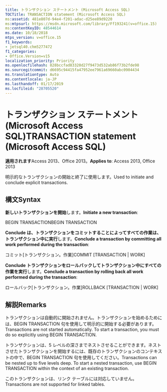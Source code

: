 ```yaml
---
title: トランザクション ステートメント (Microsoft Access SQL)
TOCTitle: TRANSACTION statement (Microsoft Access SQL)
ms:assetid: 481e807d-94e4-f201-adac-d25ee89d9220
ms:mtpsurl: https://msdn.microsoft.com/library/Ff193241(v=office.15)
ms:contentKeyID: 48544614
ms.date: 10/18/2018
mtps_version: v=office.15
f1_keywords:
- jetsql40.chm5277472
f1_categories:
- Office.Version=v15
localization_priority: Priority
ms.openlocfilehash: 828bccfad83320d27f9473d532ab86f73b2fde98
ms.sourcegitcommit: d6695c94415fa47952ee7961a69660abc0904434
ms.translationtype: Auto
ms.contentlocale: ja-JP
ms.lasthandoff: 01/17/2019
ms.locfileid: "28705520"
---
```

# <a name="transaction-statement-microsoft-access-sql"></a><span data-ttu-id="8b953-102">トランザクション ステートメント (Microsoft Access SQL)</span><span class="sxs-lookup"><span data-stu-id="8b953-102">TRANSACTION statement (Microsoft Access SQL)</span></span>

<span data-ttu-id="8b953-103">**適用されます**Access 2013、Office 2013。</span><span class="sxs-lookup"><span data-stu-id="8b953-103">**Applies to**: Access 2013, Office 2013</span></span>

<span data-ttu-id="8b953-104">明示的なトランザクションの開始と終了に使用します。</span><span class="sxs-lookup"><span data-stu-id="8b953-104">Used to initiate and conclude explicit transactions.</span></span>

## <a name="syntax"></a><span data-ttu-id="8b953-105">構文</span><span class="sxs-lookup"><span data-stu-id="8b953-105">Syntax</span></span>

<span data-ttu-id="8b953-106">**新しいトランザクションを開始**します。</span><span class="sxs-lookup"><span data-stu-id="8b953-106">**Initiate a new transaction**:</span></span>

<span data-ttu-id="8b953-107">BEGIN TRANSACTION</span><span class="sxs-lookup"><span data-stu-id="8b953-107">BEGIN TRANSACTION</span></span>

<span data-ttu-id="8b953-108">**Conclude は、トランザクションをコミットすることによってすべての作業は、トランザクション中に実行**します。</span><span class="sxs-lookup"><span data-stu-id="8b953-108">**Conclude a transaction by committing all work performed during the transaction**:</span></span>

<span data-ttu-id="8b953-109">コミット\[トランザクション。作業\]</span><span class="sxs-lookup"><span data-stu-id="8b953-109">COMMIT \[TRANSACTION | WORK\]</span></span>

<span data-ttu-id="8b953-110">**Conclude トランザクションをロールバックしてトランザクション中にすべての作業を実行**します。</span><span class="sxs-lookup"><span data-stu-id="8b953-110">**Conclude a transaction by rolling back all work performed during the transaction**:</span></span>

<span data-ttu-id="8b953-111">ロールバック\[トランザクション。作業\]</span><span class="sxs-lookup"><span data-stu-id="8b953-111">ROLLBACK \[TRANSACTION | WORK\]</span></span>

## <a name="remarks"></a><span data-ttu-id="8b953-112">解説</span><span class="sxs-lookup"><span data-stu-id="8b953-112">Remarks</span></span>

<span data-ttu-id="8b953-p101">トランザクションは自動的に開始されません。トランザクションを始めるためには、BEGIN TRANSACTION 句を使用して明示的に開始する必要があります。</span><span class="sxs-lookup"><span data-stu-id="8b953-p101">Transactions are not started automatically. To start a transaction, you must do so explicitly using BEGIN TRANSACTION.</span></span>

<span data-ttu-id="8b953-p102">トランザクションは、5 レベルの深さまでネストさせることができます。ネストさせたトランザクションを開始するには、既存のトランザクションのコンテキストの中で、BEGIN TRANSACTION 句を使用してください。</span><span class="sxs-lookup"><span data-stu-id="8b953-p102">Transactions can be nested up to five levels deep. To start a nested transaction, use BEGIN TRANSACTION within the context of an existing transaction.</span></span>

<span data-ttu-id="8b953-117">このトランザクションは、リンク テーブルには対応していません。</span><span class="sxs-lookup"><span data-stu-id="8b953-117">Transactions are not supported for linked tables.</span></span>

